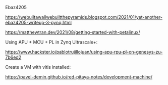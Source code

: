 Ebaz4205

https://webuiltawallwebuiltthepyramids.blogspot.com/2021/01/yet-another-ebaz4205-writeup-3-pynq.html

https://matthewtran.dev/2021/08/getting-started-with-petalinux/

Using APU + MCU + PL in Zynq Ultrascale+:

https://www.hackster.io/pablotrujillojuan/using-apu-rpu-pl-on-genesys-zu-7b6ed2

Create a VM with vitis installed:

https://pavel-demin.github.io/red-pitaya-notes/development-machine/